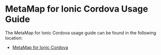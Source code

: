 # MetaMap for Ionic Cordova Usage Guide

The MetaMap for Ionic Cordova usage guide can be found in the following location:

* [MetaMap for Ionic Cordova](docs/metaMap-ionic-cordova.md)
